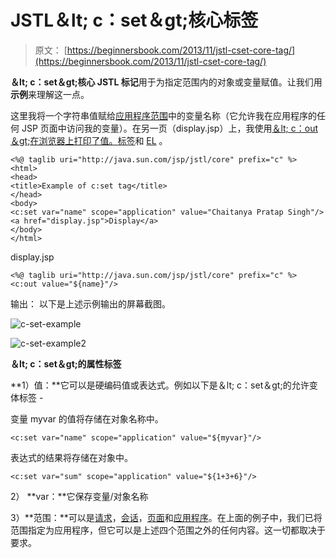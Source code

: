 # JSTL＆lt; c：set＆gt;核心标签

> 原文： [https://beginnersbook.com/2013/11/jstl-cset-core-tag/](https://beginnersbook.com/2013/11/jstl-cset-core-tag/)

**＆lt; c：set＆gt;核心 JSTL 标记**用于为指定范围内的对象或变量赋值。让我们用**示例**来理解这一点。

这里我将一个字符串值赋给[应用程序范围](https://beginnersbook.com/2013/11/jsp-implicit-object-application-with-examples/ "Application")中的变量名称（它允许我在应用程序的任何 JSP 页面中访问我的变量）。在另一页（display.jsp）上，我使用[＆lt; c：out＆gt;在浏览器上打印了值。标签](https://beginnersbook.com/2013/11/jstl-cout-core-tag/ "&lt;c:out&gt; tag")和 [EL](https://beginnersbook.com/2013/11/jsp-expression-language-el/ "Expression language") 。

```
<%@ taglib uri="http://java.sun.com/jsp/jstl/core" prefix="c" %>
<html>
<head>
<title>Example of c:set tag</title>
</head>
<body>
<c:set var="name" scope="application" value="Chaitanya Pratap Singh"/>
<a href="display.jsp">Display</a>
</body>
</html>
```

display.jsp

```
<%@ taglib uri="http://java.sun.com/jsp/jstl/core" prefix="c" %>
<c:out value="${name}"/>
```

输出：
以下是上述示例输出的屏幕截图。

![c-set-example](../Images/fe72806d77eea95f6440cdc397c78e07.jpg)

![c-set-example2](../Images/024a86dd9cdbd4e31ce95287d089ce7b.jpg)

**＆lt; c：set＆gt;的属性标签**

**1）值：**它可以是硬编码值或表达式。例如以下是＆lt; c：set＆gt;的允许变体标签 -

变量 myvar 的值将存储在对象名称中。

```
<c:set var="name" scope="application" value="${myvar}"/>
```

表达式的结果将存储在对象中。

```
<c:set var="sum" scope="application" value="${1+3+6}"/>
```

2） **var：**它保存变量/对象名称

3）**范围：**可以是[请求](https://beginnersbook.com/2013/11/jsp-implicit-object-request-with-examples/ "Request object")，[会话](https://beginnersbook.com/2013/11/jsp-implicit-object-session-with-examples/ "Session object")，[页面](https://beginnersbook.com/2013/11/jsp-implicit-objects/ "Page object")和[应用程序](https://beginnersbook.com/2013/11/jsp-implicit-object-application-with-examples/ "application object")。在上面的例子中，我们已将范围指定为应用程序，但它可以是上述四个范围之外的任何内容。这一切都取决于要求。